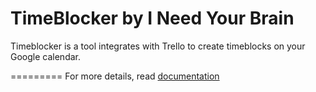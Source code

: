 TimeBlocker by I Need Your Brain
=========================

Timeblocker is a tool integrates with Trello to create timeblocks on your Google calendar.


=========
For more details, read [documentation](http://jekyllrb.com/)
